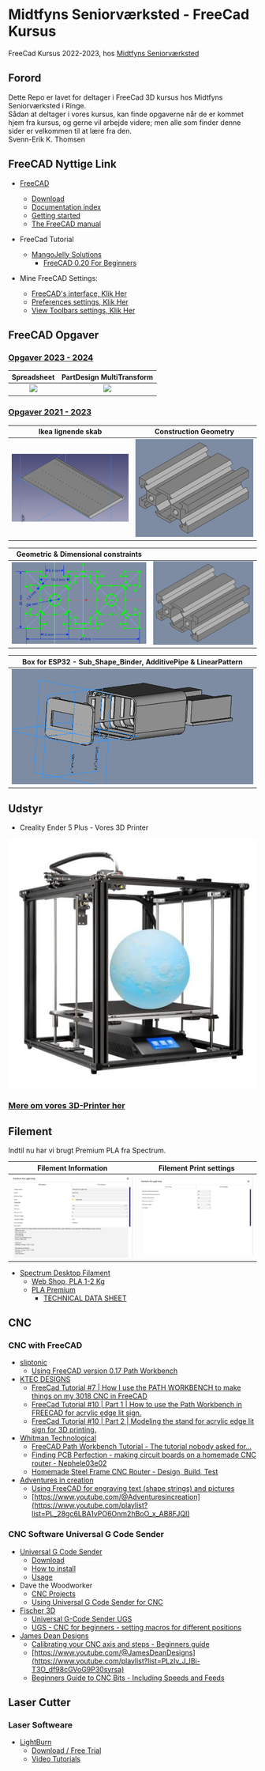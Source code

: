 # Midtfyns Seniorværksted - FreeCad Kursus

FreeCad Kursus 2022-2023, hos [Midtfyns Seniorværksted](https://goo.gl/maps/WXFCVKzskd565Whi8)

## Forord  

Dette Repo er lavet for deltager i FreeCad 3D kursus hos Midtfyns Seniorværksted i Ringe.  
Sådan at deltager i vores kursus, kan finde opgaverne når de er kommet hjem fra kursus, og gerne vil arbejde videre; men alle som finder denne sider er velkommen til at lære fra den.  
Svenn-Erik K. Thomsen

## FreeCAD Nyttige Link

* [FreeCAD](https://www.freecadweb.org/)
  * [Download](https://www.freecadweb.org/downloads.php)
  * [Documentation index](https://wiki.freecad.org/)
  * [Getting started](https://wiki.freecad.org/Getting_started)
  * [The FreeCAD manual](https://wiki.freecad.org/Manual)
* FreeCad Tutorial
  * [MangoJelly Solutions](https://www.youtube.com/c/MangoJellySolutions/playlists)
    * [FreeCAD 0.20 For Beginners](https://www.youtube.com/playlist?list=PLWuyJLVUNtc0UszswD0oD5q4VeWTrK7JC)

* Mine FreeCAD Settings:
  * [FreeCAD's interface, Klik Her](./FreeCAD_%20interface.md)
  * [Preferences settings, Klik Her](./PreferencesSettings.md)  
  * [View Toolbars settings, Klik Her](./ViewToolbarsSettings.md)

## FreeCAD Opgaver

### [Opgaver 2023 - 2024](./Opgaver/2023-2024/2023-2024.md)

|Spreadsheet|PartDesign MultiTransform|
|:---:|:---:|
|![](./Opgaver/2023-2024/NotePad/Images/Skærmbillede%20fra%202023-08-29%2016-15-28.png)|![](./Opgaver/2023-2024/PapirHolder/Images/Skærmbillede%20fra%202023-08-29%2016-04-38.png)

### [Opgaver 2021 - 2023](./Opgaver/2021-2023/2021-2023.md)

|Ikea lignende skab|Construction Geometry|
|:---:|:---:|
|![Skab](./Opgaver/2021-2023/001_PartDesign/Images/001.000_PartDesign_skabsSider.png)|![AluProfile](./Opgaver/2021-2023/002_PartDesign-AluProfile/Images/Opgave_002.png)

|Geometric & Dimensional constraints||
|:---:|:---:|
|![Skab](./Opgaver/2021-2023/003_Sketcher%20Symmetry%20-%20Geometric%20&%20Dimensional%20constraints/Images/Sketch002/20x40_Sketch.png)|![AluProfile](./Opgaver/2021-2023/002_PartDesign-AluProfile/Images/Opgave_002.png)

|Box for ESP32 - Sub_Shape_Binder, AdditivePipe & LinearPattern|
|:---:|
|![Skab](./Opgaver/2021-2023/005_Lars_Skjærris/Images/Skærmbillede%20fra%202022-11-27%2020-39-26.png)|

## Udstyr

* Creality Ender 5 Plus - Vores 3D Printer

[![3D-Printer](./3D-Printer/CR-Ender5_Pro_Plus/Image/Creality-Ender-5-Plus-510x510.webp)](./3D-Printer/CR-Ender5_Pro_Plus/README.md)

### [Mere om vores 3D-Printer her](./3D-Printer/CR-Ender5_Pro_Plus/README.md)

## Filement

Indtil nu har vi brugt Premium PLA fra Spectrum.

|Filement Information |Filement Print settings |
|:---:|:---:|
|![Information](./Images/Filement_1.png)|![settings](./Images/Filement_2.png)| 

* [Spectrum Desktop Filament](https://spectrumfilaments.com/en/products-serie/desktopline/) 
  * [Web Shop, PLA 1-2 Kg](https://shop.spectrumfilaments.com/eng_m_PLA-1630.html?filter_traits[51]=107,131&filter_traits[19]=20)
  * [PLA Premium](https://cdn.3dstore.dk/wp-content/uploads/2021/03/Spectrum_Catalogue_2019.pdf)
    * [TECHNICAL DATA SHEET](https://spectrumfilaments.com/wp-content/uploads/2021/12/en_tds_spectrum_pla_premium.pdf)

## CNC

### CNC with FreeCAD

* [sliptonic](https://www.youtube.com/@sliptonic)
  * [Using FreeCAD version 0.17 Path Workbench](https://www.youtube.com/playlist?list=PLEuOia-QxyFJZSpqb0xOHc9t7MLdCO3io)
* [KTEC DESIGNS](https://www.youtube.com/@KTECDesigns)
  * [FreeCad Tutorial #7 | How I use the PATH WORKBENCH to make things on my 3018 CNC in FreeCAD](https://youtu.be/XRNnWAUoXrk)
  * [FreeCad Tutorial #10 | Part 1 | How to use the Path Workbench in FREECAD for acrylic edge lit sign.](https://youtu.be/_ZxM0twbz1Q?list=PL6RKdWYQKxJDpz3tKf82Nfgy9GwzdyQNg)
  * [FreeCad Tutorial #10 | Part 2 | Modeling the stand for acrylic edge lit sign for 3D printing.](https://youtu.be/ZXwTYLYdh5s?list=PL6RKdWYQKxJDpz3tKf82Nfgy9GwzdyQNg)
* [Whitman Technological](https://www.youtube.com/@WhitmanTechnological)
  * [FreeCAD Path Workbench Tutorial - The tutorial nobody asked for...](https://youtu.be/RpNHMKk8z_8)
  * [Finding PCB Perfection - making circuit boards on a homemade CNC router - Nephele03e02](https://youtu.be/I-4te60dIWs)
  * [Homemade Steel Frame CNC Router - Design, Build, Test](https://youtu.be/vtPmPFdVZ4g)
* [Adventures in creation](https://www.youtube.com/@Adventuresincreation)
  * [Using FreeCAD for engraving text (shape strings) and pictures](https://youtu.be/juzDSwGya1E)
  * [https://www.youtube.com/@Adventuresincreation](https://www.youtube.com/playlist?list=PL_28gc6LBA1vPO6Onm2hBoO_x_AB8FJQI)

### CNC Software Universal G Code Sender

* [Universal G Code Sender](https://winder.github.io/ugs_website/)
  * [Download](https://winder.github.io/ugs_website/download/)
  * [How to install](https://winder.github.io/ugs_website/installing/)
  * [Usage](https://winder.github.io/ugs_website/usage/)
* Dave the Woodworker
  * [CNC Projects](https://www.youtube.com/playlist?list=PLsoi4JfmUr3x11nMnElFrquepj6z0foDL)
  * [Using Universal G Code Sender for CNC](https://youtu.be/AmHsXaX4Als "Dave the Woodworker")
* [Fischer 3D](https://www.youtube.com/@fischer3d/playlists)
  * [Universal G-Code Sender UGS](https://www.youtube.com/playlist?list=PL0LycNfr_SjK8a9Ah5fgdfGTNtlBRVcGw)
  * [UGS - CNC for beginners - setting macros for different positions](https://youtu.be/xX0QgQEaqBg "Fischer 3D")
* [James Dean Designs](https://www.youtube.com/@JamesDeanDesigns)
  * [Calibrating your CNC axis and steps - Beginners guide](https://youtu.be/nGwUf8uNWBU)
  * [https://www.youtube.com/@JamesDeanDesigns](https://www.youtube.com/playlist?list=PLzIv_J_IBi-T3O_df98cGVoG9P30syrsa)
  * [Beginners Guide to CNC Bits - Including Speeds and Feeds](https://youtu.be/obwwoEAbBjc)

## Laser Cutter

### Laser Softweare

* [LightBurn](https://lightburnsoftware.com/)
  * [Download / Free Trial](https://lightburnsoftware.com/pages/download-trial)
  * [Video Tutorials](https://lightburnsoftware.com/pages/tutorials)
